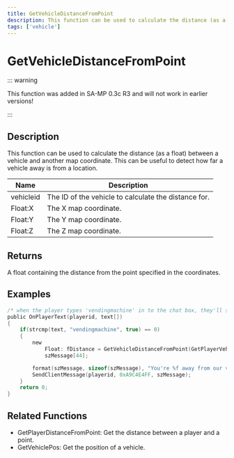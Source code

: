 ```yaml
---
title: GetVehicleDistanceFromPoint
description: This function can be used to calculate the distance (as a float) between a vehicle and another map coordinate.
tags: ['vehicle']
---
```


# GetVehicleDistanceFromPoint

<TagLinks />

::: warning

This function was added in SA-MP 0.3c R3 and will not work in earlier versions!

:::

## Description

This function can be used to calculate the distance (as a float) between a vehicle and another map coordinate. This can be useful to detect how far a vehicle away is from a location.


| Name | Description |
|------|-------------|
|vehicleid | The ID of the vehicle to calculate the distance for.|
|Float:X | The X map coordinate.|
|Float:Y | The Y map coordinate.|
|Float:Z | The Z map coordinate.|


## Returns

A float containing the distance from the point specified in the coordinates.


## Examples


```c
/* when the player types 'vendingmachine' in to the chat box, they'll see this.*/
public OnPlayerText(playerid, text[])
{
	if(strcmp(text, "vendingmachine", true) == 0)
	{
		new
		    Float: fDistance = GetVehicleDistanceFromPoint(GetPlayerVehicleID(playerid), 237.9, 115.6, 1010.2),
		    szMessage[44];

		format(szMessage, sizeof(szMessage), "You're %f away from our vending machine.", fDistance);
		SendClientMessage(playerid, 0xA9C4E4FF, szMessage);
	}
	return 0;
}
```


## Related Functions


-  GetPlayerDistanceFromPoint: Get the distance between a player and a point.
-  GetVehiclePos: Get the position of a vehicle.